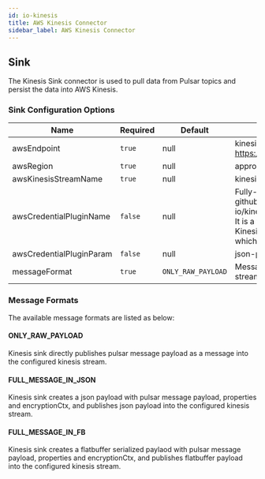 ```yaml
---
id: io-kinesis
title: AWS Kinesis Connector
sidebar_label: AWS Kinesis Connector
---
```


## Sink

The Kinesis Sink connector is used to pull data from Pulsar topics and persist the data into
AWS Kinesis.

### Sink Configuration Options

| Name | Required | Default | Description |
|------|----------|---------|-------------|
| awsEndpoint | `true` | null | kinesis end-point url can be found at : https://docs.aws.amazon.com/general/latest/gr/rande.html |
| awsRegion | `true` | null | appropriate aws region eg: us-west-1, us-west-2 |
| awsKinesisStreamName | `true` | null | kinesis stream name |
| awsCredentialPluginName | `false` | null | Fully-Qualified class name of implementation of {@inject: github:`AwsCredentialProviderPlugin`:/pulsar-io/kinesis/src/main/java/org/apache/pulsar/io/kinesis/AwsCredentialProviderPlugin.java}. It is a factory class which creates an AWSCredentialsProvider that will be used by Kinesis Sink. If it is empty then KinesisSink will create a default AWSCredentialsProvider which accepts json-map of credentials in `awsCredentialPluginParam` | 
| awsCredentialPluginParam | `false` | null | json-parameters to initialize `AwsCredentialsProviderPlugin` |
| messageFormat | `true` | `ONLY_RAW_PAYLOAD` | Message format in which kinesis sink converts pulsar messages and publishes to kinesis streams |

### Message Formats

The available message formats are listed as below:

#### **ONLY_RAW_PAYLOAD**

Kinesis sink directly publishes pulsar message payload as a message into the configured kinesis stream.
#### **FULL_MESSAGE_IN_JSON**

Kinesis sink creates a json payload with pulsar message payload, properties and encryptionCtx, and publishes json payload into the configured kinesis stream.

#### **FULL_MESSAGE_IN_FB**

Kinesis sink creates a flatbuffer serialized paylaod with pulsar message payload, properties and encryptionCtx, and publishes flatbuffer payload into the configured kinesis stream.